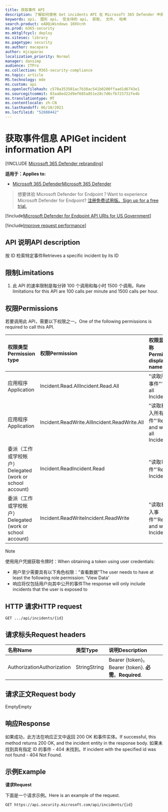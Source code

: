 ```yaml
---
title: 获取事件 API
description: 了解如何使用 Get incidents API 在 Microsoft 365 Defender 中获取单个事件。
keywords: api， 图形 api， 受支持的 api， 获取， 文件， 哈希
search.product: eADQiWindows 10XVcnh
ms.prod: m365-security
ms.mktglfcycl: deploy
ms.sitesec: library
ms.pagetype: security
ms.author: macapara
author: mjcaparas
localization_priority: Normal
manager: dansimp
audience: ITPro
ms.collection: M365-security-compliance
ms.topic: article
MS.technology: mde
ms.custom: api
ms.openlocfilehash: c578a353501ac7b38ac541b0200ffaad1d6743e1
ms.sourcegitcommit: 03aa8ed22d9ef685a851e28c7d0cfb725732fe4b
ms.translationtype: MT
ms.contentlocale: zh-CN
ms.lasthandoff: 06/10/2021
ms.locfileid: "52888442"
---
```

# <a name="get-incident-information-api"></a><span data-ttu-id="2de8e-104">获取事件信息 API</span><span class="sxs-lookup"><span data-stu-id="2de8e-104">Get incident information API</span></span>

[!INCLUDE [Microsoft 365 Defender rebranding](../../includes/microsoft-defender.md)]

<span data-ttu-id="2de8e-105">**适用于：**</span><span class="sxs-lookup"><span data-stu-id="2de8e-105">**Applies to:**</span></span>
- [<span data-ttu-id="2de8e-106">Microsoft 365 Defender</span><span class="sxs-lookup"><span data-stu-id="2de8e-106">Microsoft 365 Defender</span></span>](https://go.microsoft.com/fwlink/?linkid=2118804)

> <span data-ttu-id="2de8e-107">想要体验 Microsoft Defender for Endpoint？</span><span class="sxs-lookup"><span data-stu-id="2de8e-107">Want to experience Microsoft Defender for Endpoint?</span></span> [<span data-ttu-id="2de8e-108">注册免费试用版。</span><span class="sxs-lookup"><span data-stu-id="2de8e-108">Sign up for a free trial.</span></span>](https://www.microsoft.com/microsoft-365/windows/microsoft-defender-atp?ocid=docs-wdatp-exposedapis-abovefoldlink) 

[!include[Microsoft Defender for Endpoint API URIs for US Government](../../includes/microsoft-defender-api-usgov.md)]

[!include[Improve request performance](../../includes/improve-request-performance.md)]


## <a name="api-description"></a><span data-ttu-id="2de8e-109">API 说明</span><span class="sxs-lookup"><span data-stu-id="2de8e-109">API description</span></span>
<span data-ttu-id="2de8e-110">按 ID 检索特定事件</span><span class="sxs-lookup"><span data-stu-id="2de8e-110">Retrieves a specific incident by its ID</span></span>


## <a name="limitations"></a><span data-ttu-id="2de8e-111">限制</span><span class="sxs-lookup"><span data-stu-id="2de8e-111">Limitations</span></span>
1. <span data-ttu-id="2de8e-112">此 API 的速率限制是每分钟 100 个调用和每小时 1500 个调用。</span><span class="sxs-lookup"><span data-stu-id="2de8e-112">Rate limitations for this API are 100 calls per minute and 1500 calls per hour.</span></span>


## <a name="permissions"></a><span data-ttu-id="2de8e-113">权限</span><span class="sxs-lookup"><span data-stu-id="2de8e-113">Permissions</span></span>
<span data-ttu-id="2de8e-114">若要调用此 API，需要以下权限之一。</span><span class="sxs-lookup"><span data-stu-id="2de8e-114">One of the following permissions is required to call this API.</span></span> 

<span data-ttu-id="2de8e-115">权限类型</span><span class="sxs-lookup"><span data-stu-id="2de8e-115">Permission type</span></span> |   <span data-ttu-id="2de8e-116">权限</span><span class="sxs-lookup"><span data-stu-id="2de8e-116">Permission</span></span>  |   <span data-ttu-id="2de8e-117">权限显示名称</span><span class="sxs-lookup"><span data-stu-id="2de8e-117">Permission display name</span></span>
:---|:---|:---
<span data-ttu-id="2de8e-118">应用程序</span><span class="sxs-lookup"><span data-stu-id="2de8e-118">Application</span></span> |   <span data-ttu-id="2de8e-119">Incident.Read.All</span><span class="sxs-lookup"><span data-stu-id="2de8e-119">Incident.Read.All</span></span> | <span data-ttu-id="2de8e-120">"读取所有事件"</span><span class="sxs-lookup"><span data-stu-id="2de8e-120">'Read all Incidents'</span></span>
<span data-ttu-id="2de8e-121">应用程序</span><span class="sxs-lookup"><span data-stu-id="2de8e-121">Application</span></span> |   <span data-ttu-id="2de8e-122">Incident.ReadWrite.All</span><span class="sxs-lookup"><span data-stu-id="2de8e-122">Incident.ReadWrite.All</span></span> |    <span data-ttu-id="2de8e-123">"读取和写入所有事件"</span><span class="sxs-lookup"><span data-stu-id="2de8e-123">'Read and write all Incidents'</span></span>
<span data-ttu-id="2de8e-124">委派（工作或学校帐户）</span><span class="sxs-lookup"><span data-stu-id="2de8e-124">Delegated (work or school account)</span></span> | <span data-ttu-id="2de8e-125">Incident.Read</span><span class="sxs-lookup"><span data-stu-id="2de8e-125">Incident.Read</span></span> | <span data-ttu-id="2de8e-126">"读取事件"</span><span class="sxs-lookup"><span data-stu-id="2de8e-126">'Read Incidents'</span></span>
<span data-ttu-id="2de8e-127">委派（工作或学校帐户）</span><span class="sxs-lookup"><span data-stu-id="2de8e-127">Delegated (work or school account)</span></span> | <span data-ttu-id="2de8e-128">Incident.ReadWrite</span><span class="sxs-lookup"><span data-stu-id="2de8e-128">Incident.ReadWrite</span></span> | <span data-ttu-id="2de8e-129">"读取和写入事件"</span><span class="sxs-lookup"><span data-stu-id="2de8e-129">'Read and write Incidents'</span></span>

>[!Note]
> <span data-ttu-id="2de8e-130">使用用户凭据获取令牌时：</span><span class="sxs-lookup"><span data-stu-id="2de8e-130">When obtaining a token using user credentials:</span></span>
>- <span data-ttu-id="2de8e-131">用户至少需要具有以下角色权限："查看数据"</span><span class="sxs-lookup"><span data-stu-id="2de8e-131">The user needs to have at least the following role permission: 'View Data'</span></span>
>- <span data-ttu-id="2de8e-132">响应将仅包括用户向其中公开的事件</span><span class="sxs-lookup"><span data-stu-id="2de8e-132">The response will only include incidents that the user is exposed to</span></span>

## <a name="http-request"></a><span data-ttu-id="2de8e-133">HTTP 请求</span><span class="sxs-lookup"><span data-stu-id="2de8e-133">HTTP request</span></span>

```console
GET .../api/incidents/{id} 
```

## <a name="request-headers"></a><span data-ttu-id="2de8e-134">请求标头</span><span class="sxs-lookup"><span data-stu-id="2de8e-134">Request headers</span></span>

<span data-ttu-id="2de8e-135">名称</span><span class="sxs-lookup"><span data-stu-id="2de8e-135">Name</span></span> | <span data-ttu-id="2de8e-136">类型</span><span class="sxs-lookup"><span data-stu-id="2de8e-136">Type</span></span> | <span data-ttu-id="2de8e-137">说明</span><span class="sxs-lookup"><span data-stu-id="2de8e-137">Description</span></span>
:---|:---|:---
<span data-ttu-id="2de8e-138">Authorization</span><span class="sxs-lookup"><span data-stu-id="2de8e-138">Authorization</span></span> | <span data-ttu-id="2de8e-139">String</span><span class="sxs-lookup"><span data-stu-id="2de8e-139">String</span></span> | <span data-ttu-id="2de8e-140">Bearer {token}。</span><span class="sxs-lookup"><span data-stu-id="2de8e-140">Bearer {token}.</span></span> <span data-ttu-id="2de8e-141">**必需**。</span><span class="sxs-lookup"><span data-stu-id="2de8e-141">**Required**.</span></span>


## <a name="request-body"></a><span data-ttu-id="2de8e-142">请求正文</span><span class="sxs-lookup"><span data-stu-id="2de8e-142">Request body</span></span>
<span data-ttu-id="2de8e-143">Empty</span><span class="sxs-lookup"><span data-stu-id="2de8e-143">Empty</span></span>

## <a name="response"></a><span data-ttu-id="2de8e-144">响应</span><span class="sxs-lookup"><span data-stu-id="2de8e-144">Response</span></span>

<span data-ttu-id="2de8e-145">如果成功，此方法在响应正文中返回 200 OK 和事件实体。</span><span class="sxs-lookup"><span data-stu-id="2de8e-145">If successful, this method returns 200 OK, and the incident entity in the response body.</span></span> <span data-ttu-id="2de8e-146">如果未找到具有指定 ID 的事件 - 404 未找到。</span><span class="sxs-lookup"><span data-stu-id="2de8e-146">If incident with the specified id was not found - 404 Not Found.</span></span>

## <a name="example"></a><span data-ttu-id="2de8e-147">示例</span><span class="sxs-lookup"><span data-stu-id="2de8e-147">Example</span></span>

<span data-ttu-id="2de8e-148">**请求**</span><span class="sxs-lookup"><span data-stu-id="2de8e-148">**Request**</span></span>

<span data-ttu-id="2de8e-149">下面是一个请求示例。</span><span class="sxs-lookup"><span data-stu-id="2de8e-149">Here is an example of the request.</span></span>

```http
GET https://api.security.microsoft.com/api/incidents/{id}
```
